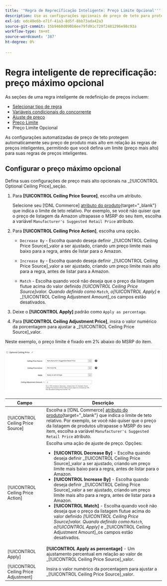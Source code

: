 ```yaml
---
title: '"Regra de Reprecificação Inteligente: Preço Limite Opcional'''
description: Use as configurações opcionais de preço de teto para proteger seu preço de produto mais alto contra as regras de preços inteligentes que gerenciam suas listagens do Amazon.
exl-id: edc40e6b-e71f-41a3-8d5f-8bb73ada42a3
source-git-commit: 15b9468d090b6ee79fd91c729f2481296e98c93a
workflow-type: tm+mt
source-wordcount: '387'
ht-degree: 0%

---
```


# Regra inteligente de reprecificação: preço máximo opcional

As seções de uma regra inteligente de redefinição de preços incluem:

- [Selecionar tipo de regra](./intelligent-repricing-rules.md)
- [Variáveis condicionais do concorrente](./competitor-conditional-variances.md)
- [Ajuste de preço](./price-adjustment.md)
- [Preço Limite](./floor-price.md)
- Preço Limite Opcional

As configurações automatizadas de preço de teto protegem automaticamente seu preço de produto mais alto em relação às regras de preços inteligentes, permitindo que você defina um limite (preço mais alto) para suas regras de preços inteligentes.

## Configurar o preço máximo opcional

Defina suas configurações de preço mais alto opcionais na _[!UICONTROL Optional Ceiling Price]_seção.

1. Para **[!UICONTROL Ceiling Price Source]**, escolha um atributo.

   Selecione seu [!DNL Commerce] [atributo do produto](https://docs.magento.com/user-guide/catalog/product-attributes.html){target=&quot;_blank&quot;} que indica o limite de teto relativo. Por exemplo, se você não quiser que o preço de listagem da Amazon ultrapasse o MSRP do seu item, escolha a variável `Manufacturer's Suggested Retail Price` atributo.

1. Para **[!UICONTROL Ceiling Price Action]**, escolha uma opção.

   - `Decrease By` - Escolha quando deseja definir _[!UICONTROL Ceiling Price Source]_valor a ser ajustado, criando um preço limite mais baixo para a regra, antes de listar para o Amazon.

   - `Increase By` - Escolha quando deseja definir _[!UICONTROL Ceiling Price Source]_valor a ser ajustado, criando um preço limite mais alto para a regra, antes de listar para a Amazon.

   - `Match` - Escolha quando você não deseja que o preço da listagem flutue acima do valor definido _[!UICONTROL Ceiling Price Source]_valor. Quando definido como `Match`, o_[!UICONTROL Apply]_ e _[!UICONTROL Ceiling Adjustment Amount]_os campos estão desativados.

1. Deixe o **[!UICONTROL Apply]** padrão como `Apply as percentage`.

1. Para **[!UICONTROL Ceiling Adjustment Price]**, insira o valor numérico da porcentagem para ajustar a _[!UICONTROL Ceiling Price Source]_valor.

Neste exemplo, o preço limite é fixado em 2% abaixo do MSRP do item.

![Regra de reprecificação inteligente - preço máximo opcional](assets/ob-intelligent-price-rule-ceiling.png)

| Campo | Descrição |
|---|---|
| [!UICONTROL Ceiling Price Source] | Escolha a [!DNL Commerce] [atributo do produto](https://docs.magento.com/user-guide/catalog/product-attributes.html){target=&quot;_blank&quot;} que indica o limite de teto relativo. Por exemplo, se você não quiser que o preço da listagem de produtos ultrapasse o MSRP do seu item, escolha a variável `Manufacturer's Suggested Retail Price` atributo. |
| [!UICONTROL Ceiling Price Action] | Escolha uma ação de ajuste de preço. Opções:<ul><li>**[!UICONTROL Decrease By]** - Escolha quando deseja definir _[!UICONTROL Ceiling Price Source]_valor a ser ajustado, criando um preço limite mais baixo para a regra, antes de listar para o Amazon.</li><li>**[!UICONTROL Increase By]** - Escolha quando deseja definir _[!UICONTROL Ceiling Price Source]_valor a ser ajustado, criando um preço limite mais alto para a regra, antes de listar para a Amazon.</li><li>**[!UICONTROL Match]** - Escolha quando você não deseja que o preço da listagem flutue acima do valor definido _[!UICONTROL Ceiling Price Source]_valor. Quando definido como `Match`, o_[!UICONTROL Apply]_ e _[!UICONTROL Ceiling Adjustment Amount]_os campos estão desativados.</li></ul> |
| [!UICONTROL Apply] | **[!UICONTROL Apply as percentage]** - Um ajustamento percentual em relação ao valor de _[!UICONTROL Ceiling Price Source]_valor. |
| [!UICONTROL Ceiling Price Adjustment] | Insira o valor numérico da porcentagem para ajustar a _[!UICONTROL Ceiling Price Source]_valor. |
